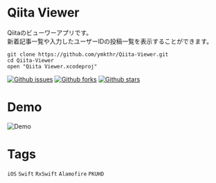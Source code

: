 # Qiita Viewer

Qiitaのビューワーアプリです。  
新着記事一覧や入力したユーザーIDの投稿一覧を表示することができます。

```
git clone https://github.com/ymkthr/Qiita-Viewer.git
cd Qiita-Viewer
open "Qiita Viewer.xcodeproj"
```

[![Github issues](https://img.shields.io/github/issues/ymkthr/Qiita-Viewer)](https://github.com/ymkthr/Qiita-Viewer/issues)
[![Github forks](https://img.shields.io/github/forks/ymkthr/Qiita-Viewer)](https://github.com/ymkthr/Qiita-Viewer/network/members)
[![Github stars](https://img.shields.io/github/stars/ymkthr/Qiita-Viewer)](https://github.com/ymkthr/Qiita-Viewer/stargazers)

# Demo
![Demo](resources/file-0.gif)

# Tags
`iOS` `Swift` `RxSwift` `Alamofire` `PKUHD`
